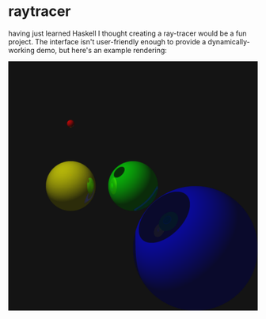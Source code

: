 # raytracer

having just learned Haskell I thought creating a ray-tracer would be a fun project. The interface isn't user-friendly enough to provide a dynamically-working demo, but here's an example rendering: 

![test.png](test.png)
